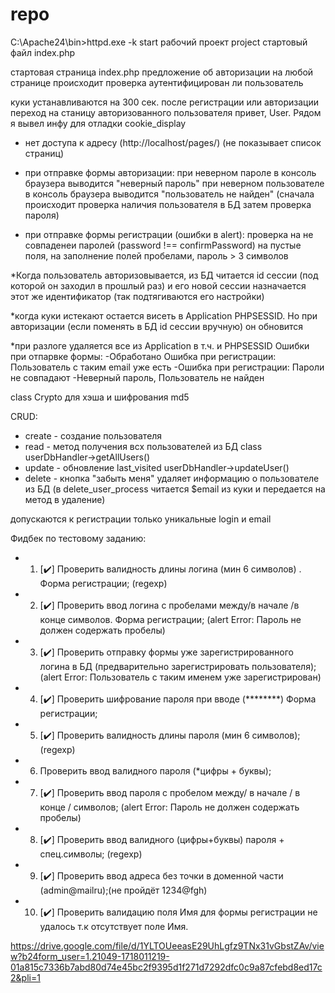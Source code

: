 # repo
C:\Apache24\bin>httpd.exe -k start
рабочий проект project стартовый файл index.php

стартовая страница index.php
предложение об авторизации
на любой странице происходит проверка аутентифицирован ли пользователь

куки устанавливаются на 300 сек.
после регистрации или авторизации переход на станицу авторизованного пользователя привет, User. Рядом я вывел инфу для отладки cookie_display

- нет доступа к адресу (http://localhost/pages/) (не показывает список страниц)

- при отправке формы авторизации:
    при неверном пароле в консоль браузера выводится "неверный пароль"
    при неверном пользователе в консоль браузера выводится "пользователь не найден" (сначала происходит проверка наличия пользователя в БД затем проверка пароля)
- при отправке формы регистрации (ошибки в alert):
    проверка на не совпаденеи паролей (password !== confirmPassword)
    на пустые поля, на заполнение полей пробелами, пароль > 3 символов

*Когда пользователь авторизовывается, из БД читается id сессии (под которой он заходил в прошлый раз) и его новой сессии назначается этот же идентификатор (так подтягиваются его настройки)

*когда куки истекают остается висеть в Application PHPSESSID. Но при авторизации (если поменять в БД id сессии вручную) он обновится

*при разлоге удаляется все из Application в т.ч. и PHPSESSID
Ошибки при отпарвке формы:
-Обработано Ошибка при регистрации: Пользователь с таким email уже есть
-Ошибка при регистрации: Пароли не совпадают
-Неверный пароль, Пользователь не найден

class Crypto для хэша и шифрования md5

CRUD:
- create - создание пользователя
- read - метод получения всх пользователей из БД class userDbHandler->getAllUsers()
- update - обновление last_visited userDbHandler->updateUser()
- delete - кнопка "забыть меня" удаляет информацию о пользователе из БД (в delete_user_process читается $email из куки и передается на метод в удаление)

допускаются к регистрации только уникальные login и email

Фидбек по тестовому заданию:
- 1. [✔️] Проверить валидность длины логина (мин 6 символов) . Форма регистрации; (regexp)
- 2. [✔️] Проверить ввод логина с пробелами между/в начале /в конце символов. Форма регистрации; (alert Error:  Пароль не должен содержать пробелы)
- 3. [✔️] Проверить отправку формы уже зарегистрированного логина в БД (предварительно зарегистрировать пользователя); (alert Error:  Пользователь с таким именем уже зарегистрирован)
- 4. [✔️] Проверить шифрование пароля при вводе (********)  Форма регистрации;
- 5. [✔️] Проверить валидность длины пароля (мин 6 символов); (regexp)
- 6. Проверить ввод валидного пароля (*цифры + буквы);
- 7. [✔️] Проверить ввод пароля с пробелом между/ в начале / в конце / символов; (alert Error:  Пароль не должен содержать пробелы)
- 8. [✔️] Проверить ввод валидного (цифры+буквы) пароля + спец.символы; (regexp)
- 9. [✔️] Проверить ввод адреса без точки в доменной части (admin@mailru);(не пройдёт 1234@fgh)
- 10. [✔️] Проверить валидацию поля Имя для формы регистрации не удалось т.к отсутствует поле Имя.

https://drive.google.com/file/d/1YLTOUeeasE29UhLgfz9TNx31vGbstZAv/view?b24form_user=1.21049-1718011219-01a815c7336b7abd80d74e45bc2f9395d1f271d7292dfc0c9a87cfebd8ed17c2&pli=1